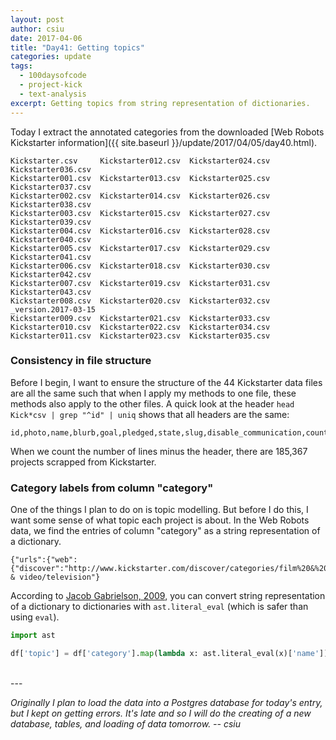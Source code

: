 ```yaml
---
layout: post
author: csiu
date: 2017-04-06
title: "Day41: Getting topics"
categories: update
tags:
  - 100daysofcode
  - project-kick
  - text-analysis
excerpt: Getting topics from string representation of dictionaries.
---
```


Today I extract the annotated categories from the downloaded [Web Robots Kickstarter information]({{ site.baseurl }}/update/2017/04/05/day40.html).

```
Kickstarter.csv     Kickstarter012.csv  Kickstarter024.csv  Kickstarter036.csv
Kickstarter001.csv  Kickstarter013.csv  Kickstarter025.csv  Kickstarter037.csv
Kickstarter002.csv  Kickstarter014.csv  Kickstarter026.csv  Kickstarter038.csv
Kickstarter003.csv  Kickstarter015.csv  Kickstarter027.csv  Kickstarter039.csv
Kickstarter004.csv  Kickstarter016.csv  Kickstarter028.csv  Kickstarter040.csv
Kickstarter005.csv  Kickstarter017.csv  Kickstarter029.csv  Kickstarter041.csv
Kickstarter006.csv  Kickstarter018.csv  Kickstarter030.csv  Kickstarter042.csv
Kickstarter007.csv  Kickstarter019.csv  Kickstarter031.csv  Kickstarter043.csv
Kickstarter008.csv  Kickstarter020.csv  Kickstarter032.csv  _version.2017-03-15
Kickstarter009.csv  Kickstarter021.csv  Kickstarter033.csv
Kickstarter010.csv  Kickstarter022.csv  Kickstarter034.csv
Kickstarter011.csv  Kickstarter023.csv  Kickstarter035.csv
```

### Consistency in file structure

Before I begin, I want to ensure the structure of the 44 Kickstarter data files are all the same such that when I apply my methods to one file, these methods also apply to the other files. A quick look at the header `head Kick*csv | grep "^id" | uniq` shows that all headers are the same:

    id,photo,name,blurb,goal,pledged,state,slug,disable_communication,country,currency,currency_symbol,currency_trailing_code,deadline,state_changed_at,created_at,launched_at,staff_pick,backers_count,static_usd_rate,usd_pledged,creator,location,category,profile,spotlight,urls,source_url,friends,is_starred,is_backing,permissions

When we count the number of lines minus the header, there are 185,367 projects scrapped from Kickstarter.

### Category labels from column "category"

One of the things I plan to do on [<i class="fa fa-github"></i>](https://github.com/csiu/kick) is topic modelling. But before I do this, I want some sense of what topic each project is about. In the Web Robots data, we find the entries of column "category" as a string representation of a dictionary.

    {"urls":{"web":{"discover":"http://www.kickstarter.com/discover/categories/film%20&%20video/television"}},"color":16734574,"parent_id":11,"name":"Television","id":303,"position":17,"slug":"film & video/television"}

 According to [Jacob Gabrielson, 2009](http://stackoverflow.com/questions/988228/convert-a-string-representation-of-a-dictionary-to-a-dictionary), you can convert string representation of a dictionary to dictionaries with `ast.literal_eval` (which is safer than using `eval`).

```python
import ast

df['topic'] = df['category'].map(lambda x: ast.literal_eval(x)['name'])
```

<br>
---

*Originally I plan to load the data into a Postgres database for today's entry, but I kept on getting errors. It's late and so I will do the creating of a new database, tables, and loading of data tomorrow. \-\- csiu*
